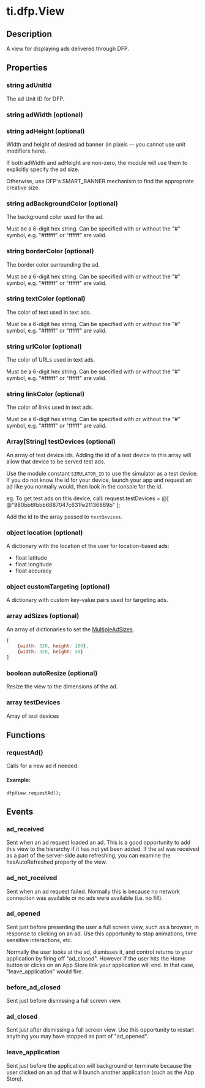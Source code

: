 # ti.dfp.View

## Description

A view for displaying ads delivered through DFP.

## Properties

### string adUnitId

The ad Unit ID for DFP.

### string adWidth (optional)
### string adHeight (optional)

Width and height of desired ad banner (in pixels -- you cannot use unit modifiers here).

If both adWidth and adHeight are non-zero, the module will use them to
explicitly specify the ad size.

Otherwise, use DFP's SMART_BANNER mechanism to find the appropriate creative size.

### string adBackgroundColor (optional)

The background color used for the ad.  

Must be a 6-digit hex string.  Can be specified with or without the "#" symbol, 
e.g. "#ffffff" or "ffffff" are valid.

### string borderColor (optional)

The border color surrounding the ad.

Must be a 6-digit hex string.  Can be specified with or without the "#" symbol, 
e.g. "#ffffff" or "ffffff" are valid.

### string textColor (optional)

The color of text used in text ads.

Must be a 6-digit hex string.  Can be specified with or without the "#" symbol, 
e.g. "#ffffff" or "ffffff" are valid.

### string urlColor (optional)

The color of URLs used in text ads.

Must be a 6-digit hex string.  Can be specified with or without the "#" symbol, 
e.g. "#ffffff" or "ffffff" are valid.

### string linkColor (optional)

The color of links used in text ads.

Must be a 6-digit hex string.  Can be specified with or without the "#" symbol, 
e.g. "#ffffff" or "ffffff" are valid.

### Array[String] testDevices (optional)

An array of test device ids. Adding the id of a test device to this array 
will allow that device to be served test ads. 

Use the module constant `SIMULATOR_ID` to use the simulator as a test device. 
If you do not know the id for your device, launch your app and request an ad 
like you normally would, then look in the console for the id. 

eg. <Google> To get test ads on this device, call: request.testDevices = @[ @"980bb6fbbb6687047c631fe21136869b" ];

Add the id to the array passed to `testDevices`.

### object location (optional)

A dictionary with the location of the user for location-based ads:

* float latitude
* float longitude
* float accuracy

### object customTargeting (optional)

A dictionary with custom key-value pairs used for targeting ads.

### array adSizes (optional)

An array of dictionaries to set the [MultipleAdSizes](https://developers.google.com/mobile-ads-sdk/docs/dfp/ios/banner#multiple_ad_sizes).

```javascript
[
    {width: 320, height: 100},
    {width: 320, height: 50}
]
```

### boolean autoResize (optional)

Resize the view to the dimensions of the ad.

### array testDevices

Array of test devices

## Functions

### requestAd()

Calls for a new ad if needed.

#### Example:

	dfpView.requestAd();

## Events

### ad_received

 Sent when an ad request loaded an ad.  This is a good opportunity to add this
 view to the hierarchy if it has not yet been added.  If the ad was received
 as a part of the server-side auto refreshing, you can examine the
 hasAutoRefreshed property of the view.

### ad_not_received

 Sent when an ad request failed.  Normally this is because no network
 connection was available or no ads were available (i.e. no fill).

### ad_opened

Sent just before presenting the user a full screen view, such as a browser,
in response to clicking on an ad.  Use this opportunity to stop animations,
time sensitive interactions, etc.

Normally the user looks at the ad, dismisses it, and control returns to your
application by firing off "ad_closed".  However if the user hits the
Home button or clicks on an App Store link your application will end. In that case,
"leave_application" would fire.

### before_ad_closed

Sent just before dismissing a full screen view.

### ad_closed

Sent just after dismissing a full screen view.  Use this opportunity to
restart anything you may have stopped as part of "ad_opened".

### leave_application

Sent just before the application will background or terminate because the
user clicked on an ad that will launch another application (such as the App
Store).
